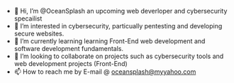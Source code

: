 - 👋 Hi, I’m @OceanSplash an upcoming web deverloper and cybersecurity specailist
- 👀 I’m interested in cybersecurity, particually pentesting and developing secure websites.
- 🌱 I’m currently learning learning Front-End web development and software development fundamentals.
- 💞️ I’m looking to collaborate on projects such as cybersecurity tools and web development projects (Front-End)
- 📫 How to reach me by E-mail @ oceansplash@myyahoo.com


<!---
OceanSplash/OceanSplash is a ✨ special ✨ repository because its `README.md` (this file) appears on your GitHub profile.
You can click the Preview link to take a look at your changes.
--->
